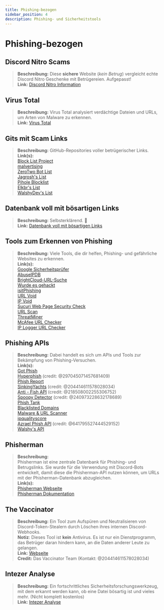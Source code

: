 ```yaml
---
title: Phishing-bezogen 
sidebar_position: 4
description: Phishing- und Sicherheitstools
---
```


# Phishing-bezogen

## Discord Nitro Scams

> **Beschreibung:** Diese **sichere** Website (*kein Betrug*) vergleicht echte Discord Nitro Geschenke mit Betrügereien. Aufgepasst!   <br/>
**Link:** [Discord Nitro Information](https://dicsord.gq/)

## Virus Total

> **Beschreibung:** Virus Total analysiert verdächtige Dateien und URLs, um Arten von Malware zu erkennen.   <br/>
**Link:** [Virus Total](https://www.virustotal.com/gui/home/upload)

## Gits mit Scam Links

> **Beschreibung:** GitHub-Repositories voller betrügerischer Links.   <br/>
**Link(s):**  
[Block List Project](https://blocklistproject.github.io/Lists/)   <br/>
[malvertising](https://github.com/D09r/malvertising/blob/master/scam-domains.csv)   <br/>
[ZeroTwo Bot List](https://github.com/ZeroTwo-Bot/anti-fish-lists/)   <br/>
[Jagrosh's List](https://github.com/jagrosh/Vortex/tree/master/lists)   <br/>
[Pihole Blocklist](https://github.com/mhhakim/pihole-blocklist/)   <br/>
[Elkbr's List](https://github.com/elbkr/bad-websites)  <br/>
[WalshyDev's List](https://github.com/WalshyDev/Discord-bad-domains/blob/main/bad-domains.json)

## Datenbank voll mit bösartigen Links

> **Beschreibung:** Selbsterklärend. 🔢   <br/>
**Link:** [Datenbank voll mit bösartigen Links](https://urlhaus.abuse.ch/browse/)

## Tools zum Erkennen von Phishing

> **Beschreibung:** Viele Tools, die dir helfen, Phishing- und gefährliche Websites zu erkennen.  <br/>
**Link(s):** <br/>
[Google Sicherheitsprüfer](https://transparencyreport.google.com/safe-browsing/search)  <br/>
[AbuseIPDB](https://www.abuseipdb.com/)  <br/>
[BrightCloud-URL-Suche](https://www.brightcloud.com/tools/url-ip-lookup.php)  <br/>
[Wurde es gehackt](https://www.isithacked.com/)  <br/>
[isitPhishing](https://isitphishing.org/) <br/>
[URL Void](https://www.urlvoid.com/)  <br/>
[IP Void](https://www.ipvoid.com/)  <br/>
[Sucuri Web Page Security Check](https://unmask.sucuri.net/security-report/)  <br/>
[URL Scan](https://urlscan.io/)  <br/>
[ThreatMiner](https://www.threatminer.org/)  <br/>
[McAfee URL Checker](https://www.trustedsource.org/)  <br/>
[IP Logger URL Checker](https://iplogger.com/url-checker)

## Phishing APIs 
> **Beschreibung:** Dabei handelt es sich um APIs und Tools zur Bekämpfung von Phishing-Versuchen.   <br/>
**Link(s):** <br/>
[Got Phish](http://gotphish.com/)   <br/>
[Hyperphish](https://api.hyperphish.com/docs) (credit: @297045071457681409)   <br/>
[Phish Report](https://phish.report/)   <br/>
[SinkingYachts](https://phish.sinking.yachts/docs) (credit: @204414611578028034)  <br/>
[Anti - Fish API](https://anti-fish.bitflow.dev/) (credit: @218508002255306752)   <br/>
[Spoopy Detector](https://spoopy.oceanlord.me/) (credit: @240973228632178689)   <br/>
[Phish Tank](https://phishtank.org/)   <br/>
[Blacklisted Domains](https://api.hyperphish.com/gimme-domains) <br/>
[Malware & URL Scanner](https://chrome.google.com/webstore/detail/malware-url-scanner/ianpniapgjchiheejeipopldaanbjicd) <br/>
[ipqualityscore](https://www.ipqualityscore.com/threat-feeds/malicious-url-scanner)  <br/>
[Azrael Phish API](https://phish.azrael.gg/) (credit: @641795527444529152)  <br/>
[Walshy's API](https://bad-domains.walshy.dev/)

## Phisherman

> **Beschreibung:**   <br/>
Phisherman ist eine zentrale Datenbank für Phishing- und Betrugslinks. Sie wurde für die Verwendung mit Discord-Bots entwickelt, damit diese die Phisherman-API nutzen können, um URLs mit der Phisherman-Datenbank abzugleichen.   <br/>
**Link(s):**   <br/>
[Phisherman Webseite](https://phisherman.gg/)   <br/>
[Phisherman Dokumentation](https://docs.phisherman.gg/)

## The Vaccinator

> **Beschreibung:** Ein Tool zum Aufspüren und Neutralisieren von Discord-Token-Stealern durch Löschen ihres internen Discord-Webhooks. <br/>
**Notiz**: Dieses Tool ist **kein** Antivirus. Es ist nur ein Dienstprogramm, das Betrüger daran hindern kann, an die Daten anderer Leute zu gelangen. <br/>
**Link:** [Webseite](https://sketchy.tel/)  <br/>
**Credit:** Das Vaccinator Team (Kontakt: @204414611578028034)

## Intezer Analyse

> **Beschreibung:** Ein fortschrittliches Sicherheitsforschungswerkzeug, mit dem erkannt werden kann, ob eine Datei bösartig ist und vieles mehr. (Nicht komplett kostenlos) <br/>
**Link:** [Intezer Analyse](https://analyze.intezer.com/)
